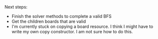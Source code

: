 Next steps:
- Finish the solver methods to complete a valid BFS
- Get the children boards that are valid
- I'm currently stuck on copying a board resource. I think I might have to
write my own copy constructor. I am not sure how to do this. 
